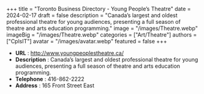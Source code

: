 +++
title = "Toronto Business Directory - Young People’s Theatre"
date = 2024-02-17
draft = false
description = "Canada’s largest and oldest professional theatre for young audiences, presenting a full season of theatre and arts education programming."
image = "/images/Theatre.webp"
imageBig = "/images/Theatre.webp"
categories = ["Art/Theatre"]
authors = ["CplsIT"]
avatar = "/images/avatar.webp"
featured = false
+++


* **URL** :  http://www.youngpeoplestheatre.ca/
* **Description** : Canada’s largest and oldest professional theatre for young audiences, presenting a full season of theatre and arts education programming.
* **Telephone** : 416-862-2222
* **Address** : 165 Front Street East